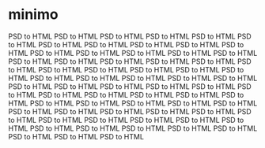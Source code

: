 # minimo
PSD to HTML PSD to HTML PSD to HTML PSD to HTML PSD to HTML PSD to HTML PSD to HTML PSD to HTML PSD to HTML PSD to HTML PSD to HTML PSD to HTML PSD to HTML PSD to HTML PSD to HTML PSD to HTML PSD to HTML PSD to HTML PSD to HTML PSD to HTML PSD to HTML PSD to HTML PSD to HTML PSD to HTML PSD to HTML PSD to HTML PSD to HTML PSD to HTML PSD to HTML PSD to HTML PSD to HTML PSD to HTML PSD to HTML PSD to HTML PSD to HTML PSD to HTML PSD to HTML PSD to HTML PSD to HTML PSD to HTML PSD to HTML PSD to HTML PSD to HTML PSD to HTML PSD to HTML PSD to HTML PSD to HTML PSD to HTML PSD to HTML PSD to HTML PSD to HTML PSD to HTML PSD to HTML PSD to HTML PSD to HTML PSD to HTML PSD to HTML PSD to HTML PSD to HTML PSD to HTML PSD to HTML PSD to HTML PSD to HTML PSD to HTML PSD to HTML PSD to HTML PSD to HTML 

